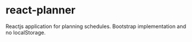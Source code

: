 # react-planner
Reactjs application for planning schedules. Bootstrap implementation and no localStorage.
